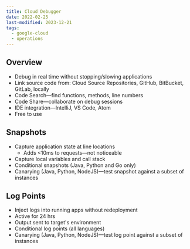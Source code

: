 ```yaml
---
title: Cloud Debugger
date: 2022-02-25
last-modified: 2023-12-21
tags:
  - google-cloud
  - operations
---
```


## Overview

- Debug in real time without stopping/slowing applications
- Link source code from: Cloud Source Repositories, GitHub, BitBucket, GitLab, locally
- Code Search—find functions, methods, line numbers
- Code Share—collaborate on debug sessions
- IDE integration—IntelliJ, VS Code, Atom
- Free to use

## Snapshots

- Capture application state at line locations
	- Adds <10ms to requests—not noticeable
- Capture local variables and call stack
- Conditional snapshots (Java, Python and Go only)
- Canarying (Java, Python, NodeJS)—test snapshot against a subset of instances

## Log Points

- Inject logs into running apps without redeployment
- Active for 24 hrs
- Output sent to target's environment
- Conditional log points (all languages)
- Canarying (Java, Python, NodeJS)—test log point against a subset of instances
